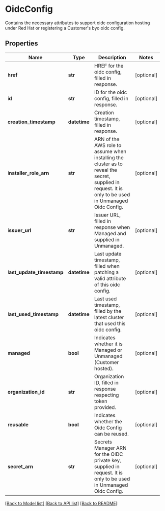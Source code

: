 # OidcConfig

Contains the necessary attributes to support oidc configuration hosting under Red Hat or registering a Customer's byo oidc config.
## Properties
Name | Type | Description | Notes
------------ | ------------- | ------------- | -------------
**href** | **str** | HREF for the oidc config, filled in response. | [optional] 
**id** | **str** | ID for the oidc config, filled in response. | [optional] 
**creation_timestamp** | **datetime** | Creation timestamp, filled in response. | [optional] 
**installer_role_arn** | **str** | ARN of the AWS role to assume when installing the cluster as to reveal the secret, supplied in request. It is only to be used in Unmanaged Oidc Config. | [optional] 
**issuer_url** | **str** | Issuer URL, filled in response when Managed and supplied in Unmanaged. | [optional] 
**last_update_timestamp** | **datetime** | Last update timestamp, filled when patching a valid attribute of this oidc config. | [optional] 
**last_used_timestamp** | **datetime** | Last used timestamp, filled by the latest cluster that used this oidc config. | [optional] 
**managed** | **bool** | Indicates whether it is Managed or Unmanaged (Customer hosted). | [optional] 
**organization_id** | **str** | Organization ID, filled in response respecting token provided. | [optional] 
**reusable** | **bool** | Indicates whether the Oidc Config can be reused. | [optional] 
**secret_arn** | **str** | Secrets Manager ARN for the OIDC private key, supplied in request. It is only to be used in Unmanaged Oidc Config. | [optional] 

[[Back to Model list]](../README.md#documentation-for-models) [[Back to API list]](../README.md#documentation-for-api-endpoints) [[Back to README]](../README.md)


